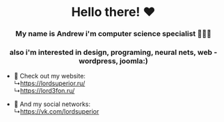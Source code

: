 <h1 align="center"> Hello there! ❤️ </h1>

<h3 align="center"> My name is Andrew i'm computer science specialist 👩🏻‍💻 </h3>
<h3 align="center"> also i'm interested in design, programing, neural nets, web - wordpress, joomla:) </h3>

- 🌱 Check out my website:<br>↳https://lordsuperior.ru/
<br>↳https://lord3fon.ru/

- 📱 And my social networks:<br>↳https://vk.com/lordsuperior
<!---
RaptorSuperior/RaptorSuperior is a ✨ special ✨ repository because its `README.md` (this file) appears on your GitHub profile.
You can click the Preview link to take a look at your changes.
--->
